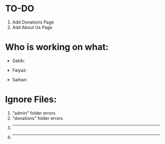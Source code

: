 # TO-DO

1. Add Donations Page
2. Add About Us Page

# Who is working on what:

- Sakib:

- Faiyaz:

- Saihan:

# Ignore Files:

1. "admin" folder errors
2. "donations" folder errors
3. ***
4. ***
